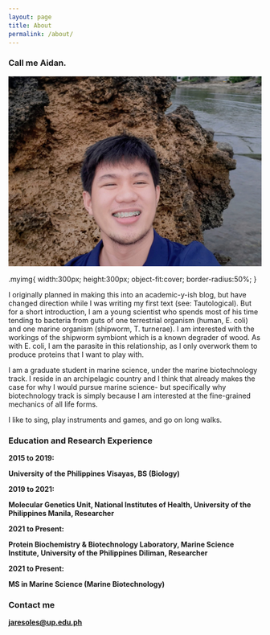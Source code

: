 ```yaml
---
layout: page
title: About
permalink: /about/
---
```

### Call me Aidan.

  <img src="https://github.com/jaresoles/jaresoles.github.io/blob/master/images/profile.JPG"
    class="myimg" />
    
.myimg{
  width:300px;
  height:300px;
  object-fit:cover;
  border-radius:50%;
}

<p align="justify">
 
I originally planned in making this into an academic-y-ish blog, but have changed direction while I was writing my first text (see: Tautological). But for a short introduction, I am a young scientist who spends most of his time tending to bacteria from guts of one terrestrial organism (human, E. coli) and one marine organism (shipworm, T. turnerae). I am interested with the workings of the shipworm symbiont which is a known degrader of wood. As with E. coli,  I am the parasite in this relationship, as I only overwork them to produce proteins that I want to play with.

</p>
 
<p align="justify">
 
I am a graduate student in marine science, under the marine biotechnology track. I reside in an archipelagic country and I think that already makes the case for why I would pursue marine science- but specifically why biotechnology track is simply because I am interested at the fine-grained mechanics of all life forms.

</p>

<p align="justify">
 
I like to sing, play instruments and games, and go on long walks. 
 
</p>

### Education and Research Experience

<p> <strong> 2015 to 2019: <strong> </p> University of the Philippines Visayas, BS (Biology)
 
<p> <strong> 2019 to 2021: <strong> </p> Molecular Genetics Unit, National Institutes of Health, University of the Philippines Manila, Researcher
 
<p> <strong> 2021 to Present: <strong> </p> Protein Biochemistry & Biotechnology Laboratory, Marine Science Institute, University of the Philippines Diliman, Researcher
 
<p> <strong> 2021 to Present: <strong> </p> MS in Marine Science (Marine Biotechnology)
 
### Contact me

[jaresoles@up.edu.ph](mailto:jaresoles@up.edu.ph)
